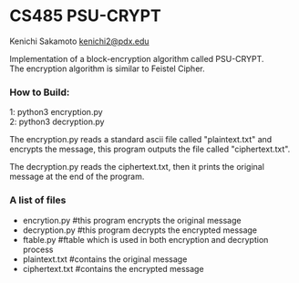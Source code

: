 # CS485 PSU-CRYPT  

Kenichi Sakamoto 
kenichi2@pdx.edu  


Implementation of a block-encryption algorithm called PSU-CRYPT.    
The encryption algorithm is similar to Feistel Cipher.   

### How to Build:  
1: python3 encryption.py  
2: python3 decryption.py  

The encryption.py reads a standard ascii file called "plaintext.txt" and encrypts the message, this program outputs the file called "ciphertext.txt".
 
The decryption.py reads the ciphertext.txt, then it prints the original message at the end of the program.


### A list of files   
  - encrytion.py #this program encrypts the original message
  - decryption.py #this program decrypts the encrypted message
  - ftable.py #ftable which is used in both encryption and decryption process
  - plaintext.txt #contains the original message
  - ciphertext.txt #contains the encrypted message
